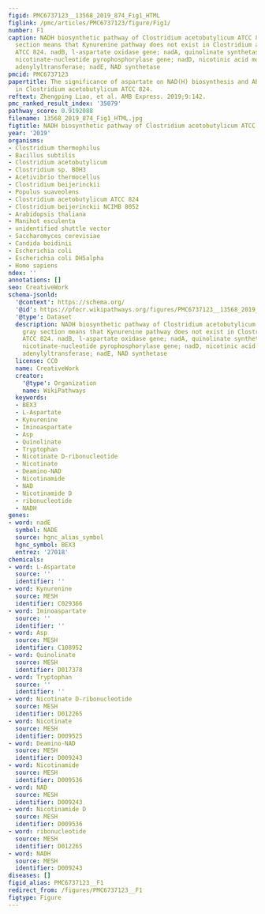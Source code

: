 ```yaml
---
figid: PMC6737123__13568_2019_874_Fig1_HTML
figlink: /pmc/articles/PMC6737123/figure/Fig1/
number: F1
caption: NADH biosynthetic pathway of Clostridium acetobutylicum ATCC 824. The gray
  section means that Kynurenine pathway does not exist in Clostridium acetobutylicum
  ATCC 824. nadB, l-aspartate oxidase gene; nadA, quinolinate synthetase gene; nadC,
  nicotinate-nucleotide pyrophosphorylase gene; nadD, nicotinic acid mononucleotide
  adenylyltransferase; nadE, NAD synthetase
pmcid: PMC6737123
papertitle: The significance of aspartate on NAD(H) biosynthesis and ABE fermentation
  in Clostridium acetobutylicum ATCC 824.
reftext: Zhengping Liao, et al. AMB Express. 2019;9:142.
pmc_ranked_result_index: '35079'
pathway_score: 0.9192088
filename: 13568_2019_874_Fig1_HTML.jpg
figtitle: NADH biosynthetic pathway of Clostridium acetobutylicum ATCC 824
year: '2019'
organisms:
- Clostridium thermophilus
- Bacillus subtilis
- Clostridium acetobutylicum
- Clostridium sp. BOH3
- Acetivibrio thermocellus
- Clostridium beijerinckii
- Populus suaveolens
- Clostridium acetobutylicum ATCC 824
- Clostridium beijerinckii NCIMB 8052
- Arabidopsis thaliana
- Manihot esculenta
- unidentified shuttle vector
- Saccharomyces cerevisiae
- Candida boidinii
- Escherichia coli
- Escherichia coli DH5alpha
- Homo sapiens
ndex: ''
annotations: []
seo: CreativeWork
schema-jsonld:
  '@context': https://schema.org/
  '@id': https://pfocr.wikipathways.org/figures/PMC6737123__13568_2019_874_Fig1_HTML.html
  '@type': Dataset
  description: NADH biosynthetic pathway of Clostridium acetobutylicum ATCC 824. The
    gray section means that Kynurenine pathway does not exist in Clostridium acetobutylicum
    ATCC 824. nadB, l-aspartate oxidase gene; nadA, quinolinate synthetase gene; nadC,
    nicotinate-nucleotide pyrophosphorylase gene; nadD, nicotinic acid mononucleotide
    adenylyltransferase; nadE, NAD synthetase
  license: CC0
  name: CreativeWork
  creator:
    '@type': Organization
    name: WikiPathways
  keywords:
  - BEX3
  - L-Aspartate
  - Kynurenine
  - Iminoaspartate
  - Asp
  - Quinolinate
  - Tryptophan
  - Nicotinate D-ribonucleotide
  - Nicotinate
  - Deamino-NAD
  - Nicotinamide
  - NAD
  - Nicotinamide D
  - ribonucleotide
  - NADH
genes:
- word: nadE
  symbol: NADE
  source: hgnc_alias_symbol
  hgnc_symbol: BEX3
  entrez: '27018'
chemicals:
- word: L-Aspartate
  source: ''
  identifier: ''
- word: Kynurenine
  source: MESH
  identifier: C029366
- word: Iminoaspartate
  source: ''
  identifier: ''
- word: Asp
  source: MESH
  identifier: C108952
- word: Quinolinate
  source: MESH
  identifier: D017378
- word: Tryptophan
  source: ''
  identifier: ''
- word: Nicotinate D-ribonucleotide
  source: MESH
  identifier: D012265
- word: Nicotinate
  source: MESH
  identifier: D009525
- word: Deamino-NAD
  source: MESH
  identifier: D009243
- word: Nicotinamide
  source: MESH
  identifier: D009536
- word: NAD
  source: MESH
  identifier: D009243
- word: Nicotinamide D
  source: MESH
  identifier: D009536
- word: ribonucleotide
  source: MESH
  identifier: D012265
- word: NADH
  source: MESH
  identifier: D009243
diseases: []
figid_alias: PMC6737123__F1
redirect_from: /figures/PMC6737123__F1
figtype: Figure
---
```

